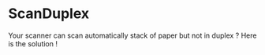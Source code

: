 # ScanDuplex
Your scanner can scan automatically stack of paper but not in duplex ? Here is the solution !
